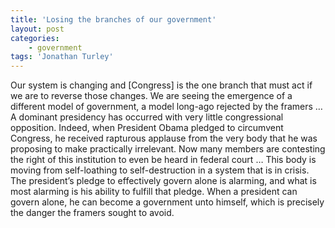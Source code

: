 ```yaml
---
title: 'Losing the branches of our government'
layout: post
categories:
    - government
tags: 'Jonathan Turley'
---
```


Our system is changing and \[Congress\] is the one branch that must act if we are to reverse those changes. We are seeing the emergence of a different model of government, a model long-ago rejected by the framers … A dominant presidency has occurred with very little congressional opposition. Indeed, when President Obama pledged to circumvent Congress, he received rapturous applause from the very body that he was proposing to make practically irrelevant. Now many members are contesting the right of this institution to even be heard in federal court … This body is moving from self-loathing to self-destruction in a system that is in crisis. The president’s pledge to effectively govern alone is alarming, and what is most alarming is his ability to fulfill that pledge. When a president can govern alone, he can become a government unto himself, which is precisely the danger the framers sought to avoid.